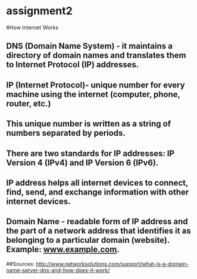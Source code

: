 # assignment2

#How Internet Works

## **DNS** (Domain Name System) - it maintains a directory of domain names and translates them to Internet Protocol (IP) addresses.
## **IP** (Internet Protocol)-  unique number for every machine using the internet (computer, phone, router, etc.) 
##  This unique number is written as a string of numbers separated by periods. 
##  There are two standards for IP addresses: IP Version 4 (IPv4) and IP Version 6 (IPv6).
##  IP address helps all internet devices to connect, find, send, and exchange information with other internet devices. 
## **Domain Name** - readable form of IP address and the part of a network address that identifies it as belonging to a particular domain (website). Example: www.example.com.















##Sources: http://www.networksolutions.com/support/what-is-a-domain-name-server-dns-and-how-does-it-work/